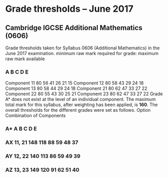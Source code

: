 # Grade thresholds – June 2017 

## Cambridge IGCSE Additional Mathematics (0606) 

Grade thresholds taken for Syllabus 0606 (Additional Mathematics) in the June 2017 examination. minimum raw mark required for grade: maximum raw mark available 

### A B C D E 

Component 11 80 56 41 26 21 15 Component 12 80 58 43 29 24 18 Component 13 80 58 44 29 24 18 Component 21 80 62 47 33 27 22 Component 22 80 55 43 30 25 21 Component 23 80 62 47 33 27 22 Grade A* does not exist at the level of an individual component. The maximum total mark for this syllabus, after weighting has been applied, is **160**. The overall thresholds for the different grades were set as follows. Option Combination of Components 

### A* A B C D E 

### AX 11, 21 148 118 88 59 48 37 

### AY 12, 22 140 113 86 59 49 39 

### AZ 13, 23 149 120 91 62 51 40 


